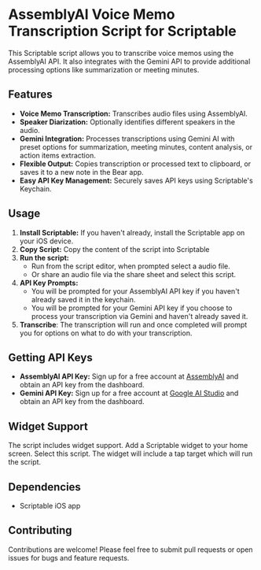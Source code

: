 # AssemblyAI Voice Memo Transcription Script for Scriptable

This Scriptable script allows you to transcribe voice memos using the AssemblyAI API. It also integrates with the Gemini API to provide additional processing options like summarization or meeting minutes.

## Features

- **Voice Memo Transcription:** Transcribes audio files using AssemblyAI.
- **Speaker Diarization:**  Optionally identifies different speakers in the audio.
- **Gemini Integration:** Processes transcriptions using Gemini AI with preset options for summarization, meeting minutes, content analysis, or action items extraction.
- **Flexible Output:** Copies transcription or processed text to clipboard, or saves it to a new note in the Bear app.
- **Easy API Key Management:** Securely saves API keys using Scriptable's Keychain.

## Usage

1.  **Install Scriptable:** If you haven't already, install the Scriptable app on your iOS device.
2.  **Copy Script:** Copy the content of the script into Scriptable
3.  **Run the script:**
    -   Run from the script editor, when prompted select a audio file.
    -  Or share an audio file via the share sheet and select this script.
4. **API Key Prompts:**
    - You will be prompted for your AssemblyAI API key if you haven't already saved it in the keychain.
    - You will be prompted for your Gemini API key if you choose to process your transcription via Gemini and haven't already saved it.
5. **Transcribe**: The transcription will run and once completed will prompt you for options on what to do with your transcription.

## Getting API Keys

- **AssemblyAI API Key:** Sign up for a free account at [AssemblyAI](https://www.assemblyai.com/) and obtain an API key from the dashboard.
- **Gemini API Key:** Sign up for a free account at [Google AI Studio](https://aistudio.google.com) and obtain an API key from the dashboard.

## Widget Support
The script includes widget support. Add a Scriptable widget to your home screen. Select this script. The widget will include a tap target which will run the script.

## Dependencies

-   Scriptable iOS app

## Contributing

Contributions are welcome! Please feel free to submit pull requests or open issues for bugs and feature requests.
